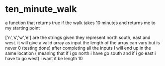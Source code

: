 # ten_minute_walk

a function that returns true if the walk takes 10 minutes and returns me to my starting point


['n','s','w','e'] are the strings given they represent north south, east and west.
it will give a  valid array as input 
the length of the array can vary but is never 0 (testing done)
after completing all the inputs I will end up in the same location ( meaning that if i go north i have go south and if i go east i have to go west)
i want it be length 10 

